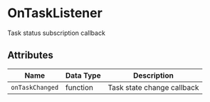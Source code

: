 # OnTaskListener

Task status subscription callback

## Attributes

| Name | Data Type | Description |
| --------------- | -------- | ---------------- |
| `onTaskChanged` | function | Task state change callback |
